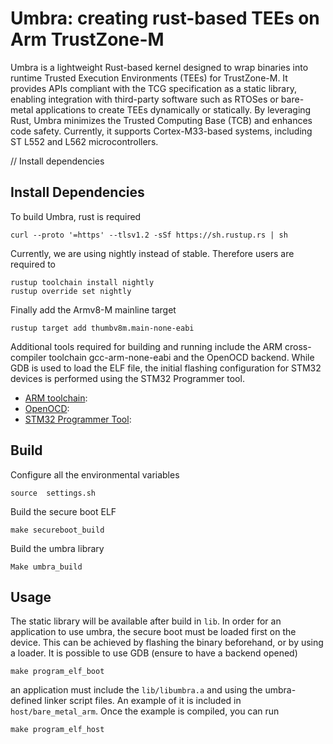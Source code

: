 # Umbra: creating rust-based TEEs on Arm TrustZone-M

Umbra is a lightweight Rust-based kernel designed to wrap binaries into runtime Trusted Execution Environments (TEEs) for TrustZone-M.
It provides APIs compliant with the TCG specification as a static library, enabling integration with third-party software such as RTOSes or bare-metal applications to create TEEs dynamically or statically.
By leveraging Rust, Umbra minimizes the Trusted Computing Base (TCB) and enhances code safety.
Currently, it supports Cortex-M33-based systems, including ST L552 and L562 microcontrollers.

// Install dependencies
## Install Dependencies
To build Umbra, rust is required
```
curl --proto '=https' --tlsv1.2 -sSf https://sh.rustup.rs | sh
```
Currently, we are using nightly instead of stable.
Therefore users are required to
```
rustup toolchain install nightly
rustup override set nightly
```
Finally add the Armv8-M mainline target
```
rustup target add thumbv8m.main-none-eabi
```
Additional tools required for building and running include the ARM cross-compiler toolchain gcc-arm-none-eabi and the OpenOCD backend.
While GDB is used to load the ELF file, the initial flashing configuration for STM32 devices is performed using the STM32 Programmer tool.
- [ARM toolchain]():
- [OpenOCD](): 
- [STM32 Programmer Tool](https://github.com/STMicroelectronics/STM32PRGFW-UTIL):

## Build

Configure all the environmental variables
```
source  settings.sh
```
Build the secure boot ELF
```
make secureboot_build
```
Build the umbra library
```
Make umbra_build
```

## Usage

The static library will be available after build in `lib`. In order for an application to use umbra, the secure boot must be loaded first on the device.
This can be achieved by flashing the binary beforehand, or by using a loader. It is possible to use GDB (ensure to have a backend opened)
```
make program_elf_boot
```
an application must include the `lib/libumbra.a` and using the umbra-defined linker script files.
An example of it is included in `host/bare_metal_arm`. Once the example is compiled,
you can run
```
make program_elf_host
```